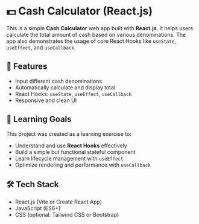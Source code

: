 # 💵 Cash Calculator (React.js)

This is a simple **Cash Calculator** web app built with **React.js**. It helps users calculate the total amount of cash based on various denominations. The app also demonstrates the usage of core React Hooks like `useState`, `useEffect`, and `useCallback`.

## 🚀 Features

- Input different cash denominations
- Automatically calculate and display total
- React Hooks: `useState`, `useEffect`, `useCallback`
- Responsive and clean UI

## 🧠 Learning Goals

This project was created as a learning exercise to:

- Understand and use **React Hooks** effectively
- Build a simple but functional stateful component
- Learn lifecycle management with `useEffect`
- Optimize rendering and performance with `useCallback`

## 🛠️ Tech Stack

- React.js (Vite or Create React App)
- JavaScript (ES6+)
- CSS (optional: Tailwind CSS or Bootstrap)

